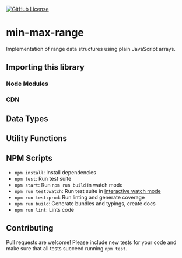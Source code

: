 [![GitHub License](https://img.shields.io/github/license/Symmetronic/min-max-range)](https://github.com/Symmetronic/min-max-range/blob/main/LICENSE)

# min-max-range

Implementation of range data structures using plain JavaScript arrays.

## Importing this library

### Node Modules

<!-- TODO: Update documentation -->

### CDN

<!-- TODO: Update documentation -->

## Data Types

<!-- TODO: Add documentation -->

## Utility Functions

<!-- TODO: Add documentation -->

## NPM Scripts

- `npm install`: Install dependencies
- `npm test`: Run test suite
- `npm start`: Run `npm run build` in watch mode
- `npm run test:watch`: Run test suite in [interactive watch mode](http://facebook.github.io/jest/docs/cli.html#watch)
- `npm run test:prod`: Run linting and generate coverage
- `npm run build`: Generate bundles and typings, create docs
- `npm run lint`: Lints code

## Contributing

Pull requests are welcome! Please include new tests for your code and make sure that all tests succeed running `npm test`.
